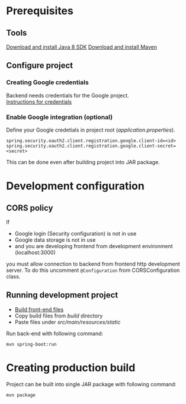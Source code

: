 # Prerequisites

## Tools

[Download and install Java 8 SDK](https://www.oracle.com/technetwork/java/javaee/downloads/jdk8-downloads-2133151.html)
[Download and install Maven](https://maven.apache.org/download.cgi)

## Configure project

### Creating Google credentials

Backend needs credentials for the Google project.  
[Instructions for credentials](https://docs.google.com/document/d/1ukXpY2b1lT5D7XCPXAOlG4Nu9u7_mQr6Hjv0W6VSBYk/edit?usp=sharing)

### Enable Google integration (optional)

Define your Google credetials in project root (*application.properties*).

`spring.security.oauth2.client.registration.google.client-id=<id>`
`spring.security.oauth2.client.registration.google.client-secret=<secret>`

This can be done even after building project into JAR package.

# Development configuration

## CORS policy

If 
 - Google login (Security configuration) is not in use
 - Google data storage is not in use 
 - and you are developing frontend from development environment (localhost:3000)

you must allow connection to backend from frontend http development server.
To do this uncomment `@Configuration` from CORSConfiguration class.

## Running development project

- [Build front-end files](https://github.com/Jindetta/CV-generator-frontend/tree/dev)
- Copy build files from *build* directory
- Paste files under *src/main/resources/static*

Run back-end with following command:

`mvn spring-boot:run`

# Creating production build

Project can be built into single JAR package with following command:

`mvn package`
